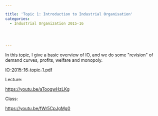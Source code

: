 ```yaml
---

title: 'Topic 1: Introduction to Industrial Organisation'
categories:
  - Industrial Organization 2015-16




---
```

In <a href="http://www.tholden.org/wp-content/uploads/2016/02/IO-2015-16-topic-1.pdf">this topic</a>, I give a basic overview of IO, and we do some "revision" of demand curves, profits, welfare and monopoly.

<div class="PDFcontainer">
<div class="PDFelement"><object data="http://www.tholden.org/wp-content/uploads/2016/02/IO-2015-16-topic-1.pdf" type="application/pdf" width="100%" height="100%"><a href="http://www.tholden.org/wp-content/uploads/2016/02/IO-2015-16-topic-1.pdf">IO-2015-16-topic-1.pdf</a></object></div>
</div>

Lecture:

https://youtu.be/aToogwHzLKg

Class:

https://youtu.be/fWr5CpJgMg0
